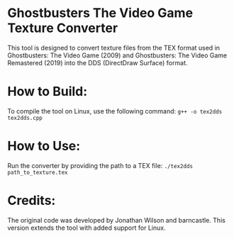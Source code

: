 # Ghostbusters The Video Game Texture Converter

This tool is designed to convert texture files from the TEX format used in Ghostbusters: The Video Game (2009) and Ghostbusters: The Video Game Remastered (2019) into the DDS (DirectDraw Surface) format.


# How to Build:

To compile the tool on Linux, use the following command:
`g++ -o tex2dds tex2dds.cpp`


# How to Use:

Run the converter by providing the path to a TEX file:
`./tex2dds path_to_texture.tex`


# Credits:

The original code was developed by Jonathan Wilson and barncastle. This version extends the tool with added support for Linux.
